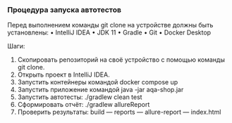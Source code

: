 ### Процедура запуска автотестов

Перед выполнением команды git clone на устройстве должны быть установлены:
• IntelliJ IDEA
• JDK 11
• Gradle
• Git
• Docker Desktop

Шаги:
1. Скопировать репозиторий на своё устройство с помощью команды git clone.
2. Открыть проект в IntelliJ IDEA.
3. Запустить контейнеры командой docker compose up
4. Запустить приложение командой java -jar aqa-shop.jar
5. Запустить автотесты: ./gradlew clean test
6. Сформировать отчёт: ./gradlew allureReport
7. Проверить результаты: build — reports — allure-report — index.html